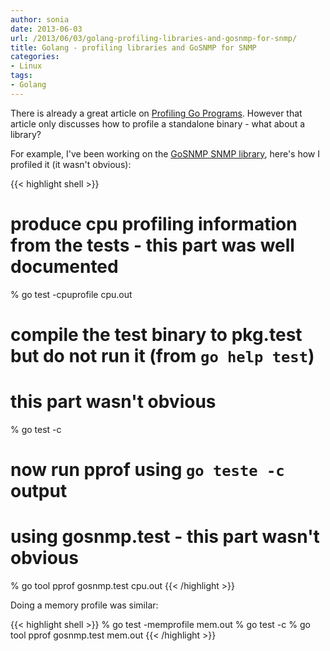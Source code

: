 ```yaml
---
author: sonia
date: 2013-06-03
url: /2013/06/03/golang-profiling-libraries-and-gosnmp-for-snmp/
title: Golang - profiling libraries and GoSNMP for SNMP
categories:
- Linux
tags:
- Golang
---
```


There is already a great article on [Profiling Go Programs](blog.golang.org/2011/06/profiling-go-programs.html). However that article only discusses how to profile a standalone binary - what about a library?

<!--more-->

For example, I've been working on the [GoSNMP SNMP library](http://github.com/soniah/gosnmp), here's how I profiled it (it wasn't obvious):

{{< highlight shell >}}
# produce cpu profiling information from the tests - this part was well documented
% go test -cpuprofile cpu.out

# compile the test binary to pkg.test but do not run it (from `go help test`)
# this part wasn't obvious
% go test -c

# now run pprof using `go teste -c` output
# using gosnmp.test - this part wasn't obvious
% go tool pprof gosnmp.test cpu.out
{{< /highlight >}}

Doing a memory profile was similar:

{{< highlight shell >}}
% go test -memprofile mem.out
% go test -c
% go tool pprof gosnmp.test mem.out
{{< /highlight >}}

